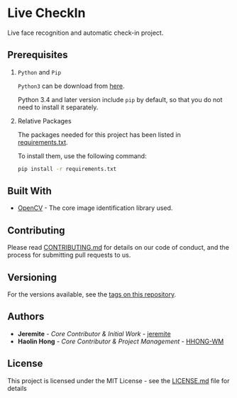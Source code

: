# Live CheckIn

Live face recognition and automatic check-in project.

## Prerequisites

1. `Python` and `Pip`

    `Python3` can be download from [here](https://www.python.org/downloads/).

    Python 3.4 and later version include `pip` by default, so that you do not need to install it separately.

2. Relative Packages

    The packages needed for this project has been listed in [requirements.txt](requirements.txt).

    To install them, use the following command:
    ```bash
    pip install -r requirements.txt
    ```

<!---
## Deployment

Add additional notes about how to deploy this on a live system

--->
## Built With

* [OpenCV](https://opencv.org/) - The core image identification library used.

## Contributing

Please read [CONTRIBUTING.md](docs/CONTRIBUTING.md) for details on our code of conduct, and the process for submitting pull requests to us.

## Versioning

For the versions available, see the [tags on this repository](https://github.com/AI-WM/Live-CheckIn/releases). 

## Authors

* **Jeremite** - *Core Contributor & Initial Work* - [jeremite](https://github.com/jeremite)
* **Haolin Hong** - *Core Contributor & Project Management* - [HHONG-WM](https://github.com/HHONG-WM)

<!---
See also the list of [contributors](https://github.com/AI-WM/Live-CheckIn/docs/contributors.txt) who participated in this project.
--->

## License

This project is licensed under the MIT License - see the [LICENSE.md](LICENSE.md) file for details
